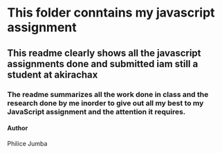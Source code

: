 # This folder conntains my javascript assignment 
## This readme clearly shows all the javascript assignments done and submitted  iam still a student at akirachax
### The readme summarizes  all the work done  in class and the research done by me inorder to give out all my best to my JavaScript assignment and the attention it requires.
#### Author
Philice Jumba
